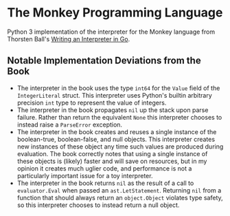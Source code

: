# The Monkey Programming Language
Python 3 implementation of the interpreter for the Monkey language from Thorsten
Ball's [Writing an Interpreter in Go](https://interpreterbook.com/).

## Notable Implementation Deviations from the Book
+ The interpreter in the book uses the type `int64` for the `Value` field of the
`IntegerLiteral` struct. This interpreter uses Python's builtin arbitrary
precision `int` type to represent the value of integers.
+ The interpreter in the book propagates `nil` up the stack upon parse failure.
Rather than return the equivalent `None` this interpreter chooses to instead
raise a `ParseError` exception.
+ The interpreter in the book creates and reuses a single instance of the
boolean-true, boolean-false, and null objects. This interpreter creates new
instances of these object any time such values are produced during evaluation.
The book correctly notes that using a single instance of these objects is
(likely) faster and will save on resources, but in my opinion it creates much
uglier code, and performance is not a particularly important issue for a toy
interpreter.
+ The interpreter in the book returns `nil` as the result of a call to
`evaluator.Eval` when passed an `ast.LetStatement`. Returning `nil` from a
function that should always return an `object.Object` violates type safety, so
this interpreter chooses to instead return a null object.
